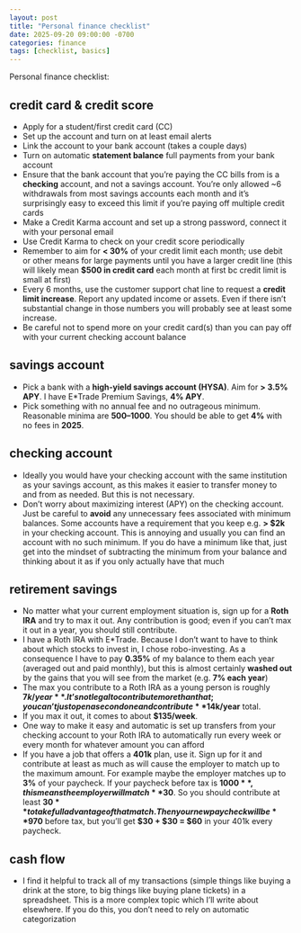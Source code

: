```yaml
---
layout: post
title: "Personal finance checklist"
date: 2025-09-20 09:00:00 -0700
categories: finance
tags: [checklist, basics]
---
```


Personal finance checklist:

## credit card & credit score
- Apply for a student/first credit card (CC)
- Set up the account and turn on at least email alerts
- Link the account to your bank account (takes a couple days)
- Turn on automatic **statement balance** full payments from your bank account
- Ensure that the bank account that you’re paying the CC bills from is a **checking** account, and not a savings account. You’re only allowed ~6 withdrawals from most savings accounts each month and it’s surprisingly easy to exceed this limit if you’re paying off multiple credit cards
- Make a Credit Karma account and set up a strong password, connect it with your personal email
- Use Credit Karma to check on your credit score periodically
- Remember to aim for **< 30%** of your credit limit each month; use debit or other means for large payments until you have a larger credit line (this will likely mean **$500 in credit card** each month at first bc credit limit is small at first)
- Every 6 months, use the customer support chat line to request a **credit limit increase**. Report any updated income or assets. Even if there isn’t substantial change in those numbers you will probably see at least some increase.
- Be careful not to spend more on your credit card(s) than you can pay off with your current checking account balance

## savings account
- Pick a bank with a **high-yield savings account (HYSA)**. Aim for **> 3.5% APY**. I have E*Trade Premium Savings, **4% APY**.
- Pick something with no annual fee and no outrageous minimum. Reasonable minima are **$500–$1000**. You should be able to get **4%** with no fees in **2025**.

## checking account
- Ideally you would have your checking account with the same institution as your savings account, as this makes it easier to transfer money to and from as needed. But this is not necessary.
- Don’t worry about maximizing interest (APY) on the checking account. Just be careful to **avoid** any unnecessary fees associated with minimum balances. Some accounts have a requirement that you keep e.g. **> $2k** in your checking account. This is annoying and usually you can find an account with no such minimum. If you do have a minimum like that, just get into the mindset of subtracting the minimum from your balance and thinking about it as if you only actually have that much

## retirement savings
- No matter what your current employment situation is, sign up for a **Roth IRA** and try to max it out. Any contribution is good; even if you can’t max it out in a year, you should still contribute.
- I have a Roth IRA with E*Trade. Because I don’t want to have to think about which stocks to invest in, I chose robo-investing. As a consequence I have to pay **0.35%** of my balance to them each year (averaged out and paid monthly), but this is almost certainly **washed out** by the gains that you will see from the market (e.g. **7% each year**)
- The max you contribute to a Roth IRA as a young person is roughly **$7k/year**. It’s not legal to contribute more than that; you can’t just open a second one and contribute **$14k/year** total.
- If you max it out, it comes to about **$135/week**.
- One way to make it easy and automatic is set up transfers from your checking account to your Roth IRA to automatically run every week or every month for whatever amount you can afford
- If you have a job that offers a **401k** plan, use it. Sign up for it and contribute at least as much as will cause the employer to match up to the maximum amount. For example maybe the employer matches up to **3%** of your paycheck. If your paycheck before tax is **$1000**, this means the employer will match **$30**. So you should contribute at least **$30** to take full advantage of that match. Then your new paycheck will be **$970** before tax, but you’ll get **$30 + $30 = $60** in your 401k every paycheck. 

## cash flow
- I find it helpful to track all of my transactions (simple things like buying a drink at the store, to big things like buying plane tickets) in a spreadsheet. This is a more complex topic which I’ll write about elsewhere. If you do this, you don’t need to rely on automatic categorization
